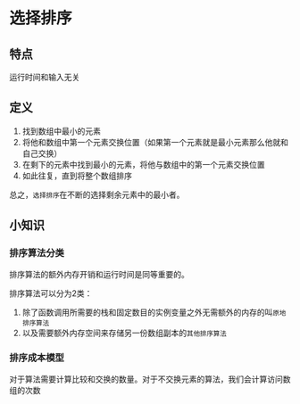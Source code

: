 # 选择排序

## 特点

运行时间和输入无关

## 定义

1. 找到数组中最小的元素
2. 将他和数组中第一个元素交换位置（如果第一个元素就是最小元素那么他就和自己交换）
3. 在剩下的元素中找到最小的元素，将他与数组中的第一个元素交换位置
4. 如此往复，直到将整个数组排序

总之，`选择排序`在不断的选择剩余元素中的最小者。

## 小知识

### 排序算法分类

排序算法的额外内存开销和运行时间是同等重要的。

排序算法可以分为2类：

1. 除了函数调用所需要的栈和固定数目的实例变量之外无需额外的内存的叫`原地排序算法`
2. 以及需要额外内存空间来存储另一份数组副本的`其他排序算法`


### 排序成本模型

对于算法需要计算比较和交换的数量。对于不交换元素的算法，我们会计算访问数组的次数
